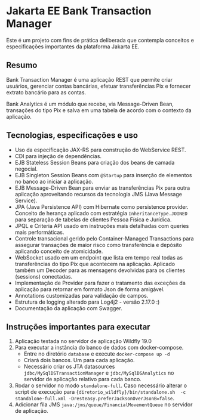 # Jakarta EE Bank Transaction Manager


Este é um projeto com fins de prática deliberada que contempla conceitos e especificações importantes da plataforma Jakarta EE.

## Resumo

Bank Transaction Manager é uma aplicação REST que permite criar usuários, gerenciar contas bancárias, efetuar transferências Pix e fornecer extrato bancário para as contas.

Bank Analytics é um módulo que recebe, via Message-Driven Bean, transações do tipo Pix e salva em uma tabela de acordo com o contexto da aplicação.

## Tecnologias, especificações e uso

- Uso da especificação JAX-RS para construção do WebService REST.
- CDI para injeção de dependências.
- EJB Stateless Session Beans para criação dos beans de camada negocial.
- EJB Singleton Session Beans com `@Startup` para inserção de elementos no banco ao iniciar a aplicação.
- EJB Message-Driven Bean para enviar as transferências Pix para outra aplicação aproveitando recursos da tecnologia JMS (Java Message Service).
- JPA (Java Persistence API) com Hibernate como persistence provider. Conceito de herança aplicado com estratégia `InheritanceType.JOINED` para separação de tabelas de clientes Pessoa Física e Jurídica.
- JPQL e Criteria API usado em instruções mais detalhadas com queries mais performáticas.
- Controle transacional gerido pelo Container-Managed Transactions para assegurar transações de maior risco como transferência e depósito aplicando conceito de atomicidade.
- WebSocket usado em um endpoint que lista em tempo real todas as transferências do tipo Pix que acontecem na aplicação. Aplicado também um Decoder para as mensagens devolvidas para os clientes (sessions) conectadas.
- Implementação de Provider para fazer o tratamento das exceções da aplicação para retornar em formato Json de forma amigável.
- Annotations customizadas para validação de campos.
- Estrutura de logging alterado para Log4j2 - versão 2.17.0 :)
- Documentação da aplicação com Swagger.

## Instruções importantes para executar

1. Aplicação testada no servidor de aplicação Wildfly 19.0
2. Para executar a instância do banco de dados com docker-compose.
    - Entre no diretório `database` e execute `docker-compose up -d`
    - Criará dois bancos. Um para cada aplicação. 
    - Necessário criar os JTA datasources `jdbc/MySqlDSTransactionManager` e `jdbc/MySqlDSAnalytics` no servidor de aplicação relativo para cada banco.
3. Rodar o servidor no modo `standalone-full`. Caso necessário alterar o script de execução para `{diretorio_wildfly}/bin/standalone.sh  -c standalone-full.xml -Dresteasy.preferJacksonOverJsonB=false`.
4. Adicionar fila JMS `java:/jms/queue/FinancialMovementQueue` no servidor de aplicação.
